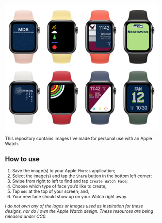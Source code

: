 <img src='docs/display.png' alt="image">

This repository contains images I've made for personal use with an Apple Watch.  

## How to use
1. Save the image(s) to your Apple `Photos` application;
2. Select the image(s) and tap the `Share` button in the bottom left corner;
3. Swipe from right to left to find and tap `Create Watch Face`;
3. Choose which type of face you’d like to create;
4. Tap `Add` at the top of your screen; and,
5. Your new face should show up on your Watch right away.

*I do not own any of the logos or images used as inspiration for these designs, nor do I own the Apple Watch design. These resources are being released under CC0.*
